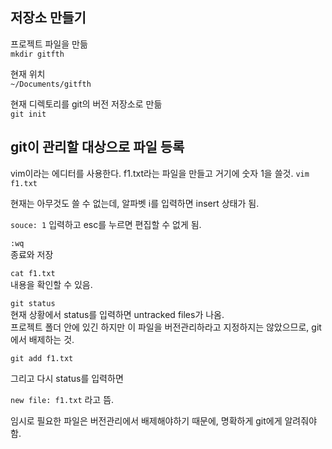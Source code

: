 저장소 만들기
----------

프로젝트 파일을 만듦<br/>
`mkdir gitfth`



현재 위치<br/>`~/Documents/gitfth`



현재 디렉토리를 git의 버전 저장소로 만듦  
`git init`



git이 관리할 대상으로 파일 등록
----------------------

vim이라는 에디터를 사용한다.
f1.txt라는 파일을 만들고 거기에 숫자 1을 쓸것.
`vim f1.txt`

현재는 아무것도 쓸 수 없는데, 알파벳 i를 입력하면 insert 상태가 됨.

`souce: 1` 입력하고 esc를 누르면 편집할 수 없게 됨.

`:wq`  
종료와 저장

`cat f1.txt`  
내용을 확인할 수 있음.

`git status`  
현재 상황에서 status를 입력하면 untracked files가 나옴.  
프로젝트 폴더 안에 있긴 하지만 이 파일을 버전관리하라고 지정하지는 않았으므로, git에서 배제하는 것.

`git add f1.txt`

그리고 다시 status를 입력하면

`new file: f1.txt` 
라고 뜸. 

임시로 필요한 파일은 버전관리에서 배제해야하기 때문에, 명확하게 git에게 알려줘야 함.
